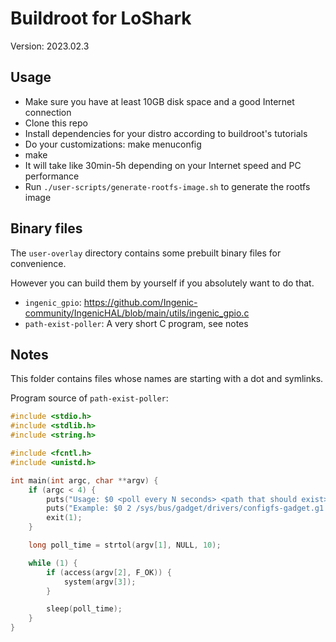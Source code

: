 # Buildroot for LoShark

Version: 2023.02.3

## Usage
- Make sure you have at least 10GB disk space and a good Internet connection
- Clone this repo
- Install dependencies for your distro according to buildroot's tutorials
- Do your customizations: make menuconfig
- make
- It will take like 30min-5h depending on your Internet speed and PC performance
- Run `./user-scripts/generate-rootfs-image.sh` to generate the rootfs image

## Binary files
The `user-overlay` directory contains some prebuilt binary files for convenience.

However you can build them by yourself if you absolutely want to do that.

- `ingenic_gpio`: https://github.com/Ingenic-community/IngenicHAL/blob/main/utils/ingenic_gpio.c
- `path-exist-poller`: A very short C program, see notes

## Notes
This folder contains files whose names are starting with a dot and symlinks.

Program source of `path-exist-poller`:
```c
#include <stdio.h>
#include <stdlib.h>
#include <string.h>

#include <fcntl.h>
#include <unistd.h>

int main(int argc, char **argv) {
	if (argc < 4) {
		puts("Usage: $0 <poll every N seconds> <path that should exist> <script or command>");
		puts("Example: $0 2 /sys/bus/gadget/drivers/configfs-gadget.g1 /sbin/usb-gadget.sh");
		exit(1);
	}

	long poll_time = strtol(argv[1], NULL, 10);

	while (1) {
		if (access(argv[2], F_OK)) {
			system(argv[3]);
		}

		sleep(poll_time);
	}
}
```

